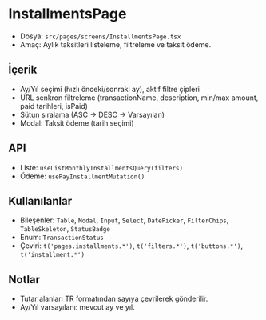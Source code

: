 # InstallmentsPage

- Dosya: `src/pages/screens/InstallmentsPage.tsx`
- Amaç: Aylık taksitleri listeleme, filtreleme ve taksit ödeme.

## İçerik
- Ay/Yıl seçimi (hızlı önceki/sonraki ay), aktif filtre çipleri
- URL senkron filtreleme (transactionName, description, min/max amount, paid tarihleri, isPaid)
- Sütun sıralama (ASC → DESC → Varsayılan)
- Modal: Taksit ödeme (tarih seçimi)

## API
- Liste: `useListMonthlyInstallmentsQuery(filters)`
- Ödeme: `usePayInstallmentMutation()`

## Kullanılanlar
- Bileşenler: `Table`, `Modal`, `Input`, `Select`, `DatePicker`, `FilterChips`, `TableSkeleton`, `StatusBadge`
- Enum: `TransactionStatus`
- Çeviri: `t('pages.installments.*')`, `t('filters.*')`, `t('buttons.*')`, `t('installment.*')`

## Notlar
- Tutar alanları TR formatından sayıya çevrilerek gönderilir.
- Ay/Yıl varsayılanı: mevcut ay ve yıl.
